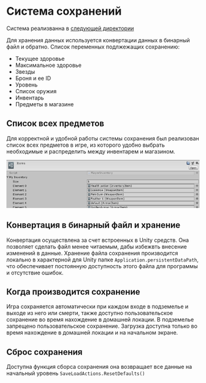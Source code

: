 # Система сохранений
Система реализванна в [следующей директории](Assets/Scripts/SaveLoadSystem)

Для хранения данных используется конвертации данных в бинарный файл и обратно.
Список переменных подлжежащих сохранению:
- Текущее здоровье
- Максимальное здоровье
- Звезды
- Броня и ее ID
- Уровень
- Список оружия
- Инвентарь
- Предметы в магазине

## Список всех предметов

Для корректной и удобной работы системы сохранения был реализован список всех предметов в игре, из которого удобно выбрать необходимые и распределить между инвентарем и магазином.

![](Images/Items.png)

## Конвертация в бинарный файл и хранение
Конвертация осуществлена за счет встроенных в Unity средств. Она позволяет сделать файл менее читаемым, дабы избежвть внесение изменений в данные. Хранение файла сохранения производится локально в характерной для Unity папке `Application.persistentDataPath`, что обеспечивает постоянную доступность этого файла для программы и отсутствие ошибок.

## Когда производится сохранение

Игра сохраняется автоматически при каждом входе в подземелье и выходе из него или смерти, также доступно пользовательское сохранение во время нахождение в домашней локации. В подземелье запрещено пользовательское сохранение. Загрузка доступна только во время нахождение в домашней локации и на начальном экране.

## Сброс сохранения

Доступна функция сборса сохранения она возвращает все данные на начальный уровень `SaveLoadActions.ResetDefaults()`
